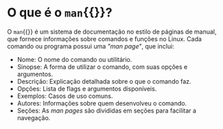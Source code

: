 # O que é o `man`{{}}?

O `man`{{}} é um sistema de documentação no estilo de páginas de manual, que fornece informações sobre comandos e funções no Linux. Cada comando ou programa possui uma _"man page"_, que inclui:

- Nome: O nome do comando ou utilitário.
- Sinopse: A forma de utilizar o comando, com suas opções e argumentos.
- Descrição: Explicação detalhada sobre o que o comando faz.
- Opções: Lista de flags e argumentos disponíveis.
- Exemplos: Casos de uso comuns.
- Autores: Informações sobre quem desenvolveu o comando.
- Seções: As _man pages_ são divididas em seções para facilitar a navegação.
